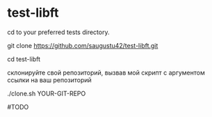 # test-libft

cd to your preferred tests directory. 

git clone https://github.com/saugustu42/test-libft.git

cd test-libft

склонируйте свой репозиторий, вызвав мой скрипт с аргументом ссылки на ваш репозиторий

./clone.sh YOUR-GIT-REPO

#TODO
